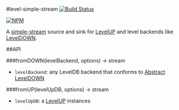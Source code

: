 
#level-simple-stream
[![Build Status](https://travis-ci.org/mirkokiefer/level-simple-stream.png?branch=master)](https://travis-ci.org/mirkokiefer/level-simple-stream)

[![NPM](https://nodei.co/npm/level-simple-stream.png)](https://nodei.co/npm/level-simple-stream/)

A [simple-stream](https://github.com/creationix/js-git/blob/master/specs/simple-stream.md) source and sink for [LevelUP](https://github.com/rvagg/node-levelup) and level backends like [LevelDOWN](https://github.com/rvagg/node-leveldown).

##API

###fromDOWN(levelBackend, options) -> stream

- `levelBackend`: any LevelDB backend that conforms to [Abstract LevelDOWN](https://github.com/rvagg/node-abstract-leveldown)

###fromUP(levelUpDB, options) -> stream

- `levelUpDB`: a [LevelUP](https://github.com/rvagg/node-levelup) instances
